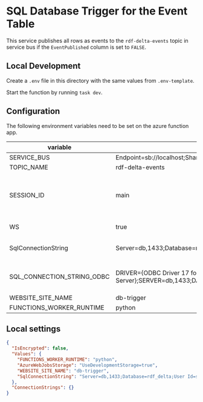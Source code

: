 # SQL Database Trigger for the Event Table

This service publishes all rows as events to the `rdf-delta-events` topic in service bus if the `EventPublished` column is set to `FALSE`.

## Local Development

Create a `.env` file in this directory with the same values from `.env-template`.

Start the function by running `task dev`.

## Configuration

The following environment variables need to be set on the azure function app.

| variable                   | example value                                                                                                              | description                                                                                                                   |
| -------------------------- | -------------------------------------------------------------------------------------------------------------------------- | ----------------------------------------------------------------------------------------------------------------------------- |
| SERVICE_BUS                | Endpoint=sb://localhost;SharedAccessKeyName=RootManageSharedAccessKey;SharedAccessKey=SAS_KEY_VALUE;                       | service bus connection string                                                                                                 |
| TOPIC_NAME                 | rdf-delta-events                                                                                                           | name of service bus topic                                                                                                     |
| SESSION_ID                 | main                                                                                                                       | service bus session identifier. needs to be the same value as set <br> in the `SHUI_SERVICE_BUS__SESSION_ID` variable in #137 |
| WS                         | true                                                                                                                       | whether to use amqp over websockets                                                                                           |
| SqlConnectionString        | Server=db,1433;Database=rdf_delta;User Id=sa;Password=P@ssw0rd!;TrustServerCertificate=True;                               | connection string for the database used by the function trigger                                                               |
| SQL_CONNECTION_STRING_ODBC | DRIVER={ODBC Driver 17 for SQL Server};SERVER=db,1433;DATABASE=rdf_delta;UID=sa;PWD=P@ssw0rd!;TrustServerCertificate=True; | connection string to the database used by the function - requires the ODBC Driver info                                        |
| WEBSITE_SITE_NAME          | db-trigger                                                                                                                 | name of the website                                                                                                           |
| FUNCTIONS_WORKER_RUNTIME   | python                                                                                                                     | runtime of the function app                                                                                                   |

## Local settings

```json
{
  "IsEncrypted": false,
  "Values": {
    "FUNCTIONS_WORKER_RUNTIME": "python",
    "AzureWebJobsStorage": "UseDevelopmentStorage=true",
    "WEBSITE_SITE_NAME": "db-trigger",
    "SqlConnectionString": "Server=db,1433;Database=rdf_delta;User Id=sa;Password=P@ssw0rd!;TrustServerCertificate=True;"
  },
  "ConnectionStrings": {}
}
```
